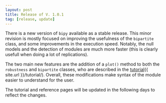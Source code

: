 ```yaml
---
layout: post
title: Release of V. 1.0.1
tag: [release, update]
---
```


There is a new version of `bipy` available as a stable release. This minor revision is mostly focused on improving the usefulness of the `bipartite` class, and some improvements in the execution speed. Notably, the null models and the detection of modules are much more faster (this is clearly usefull when doing a lot of replications).

The two main new features are the addition of a `plot()` method to both the `robustness` and `bipartite` classes, who are described in the [tutorial](){{ site.url }}/tutorial/). Overall, these modifications make syntax of the module easier to understand for the user.

The tutorial and reference pages will be updated in the following days to reflect the changes.